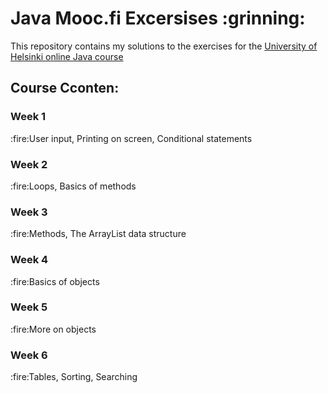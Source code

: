 <h1> Java Mooc.fi Excersises :grinning:</h1>


This repository contains my solutions to the exercises for the [University of Helsinki online Java course](https://moocfi.github.io/courses/2013/programming-part-1/)
<h2>Course Cconten:</h2>
<h3>Week 1</h3>
:fire:User input, Printing on screen, Conditional statements

<h3>Week 2</h3>
:fire:Loops, Basics of methods

<h3>Week 3</h3>
:fire:Methods, The ArrayList data structure

<h3>Week 4</h3>
:fire:Basics of objects

<h3>Week 5</h3>
:fire:More on objects

<h3>Week 6</h3>
:fire:Tables, Sorting, Searching

